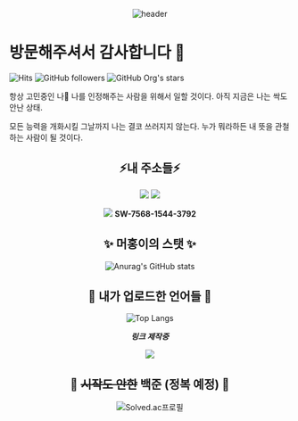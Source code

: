 <div align="center">

![header](https://capsule-render.vercel.app/api?type=wave&color=auto&height=300&section=header&text=MeoHong's%20Github&fontSize=90)
 </div>
 
# 방문해주셔서 감사합니다 👋

![Hits](https://hits.seeyoufarm.com/api/count/incr/badge.svg?url=https%3A%2F%2Fgithub.com%2FWa-Meohong%2Fhit-counter&count_bg=%23D991E9&title_bg=%23260368&icon=1001tracklists.svg&icon_color=%23F5F5F5&title=%EB%B0%A9%EB%AC%B8%EC%9E%90%EC%88%98&edge_flat=false)
![GitHub followers](https://img.shields.io/github/followers/Wa-Meohong?label=%ED%8C%94%EB%A1%9C%EC%9B%8C&logoColor=blue&style=social)
![GitHub Org's stars](https://img.shields.io/github/stars/Wa-Meohong?color=blue&logoColor=green&style=social)

항상 고민중인 나🤔 나를 인정해주는 사람을 위해서 일할 것이다. 아직 지금은 나는 싹도 안난 상태.

모든 능력을 개화시킬 그날까지 나는 결코 쓰러지지 않는다. 누가 뭐라하든 내 뜻을 관철하는 사람이 될 것이다. 

<div align="center">
  
## ⚡내 주소들⚡
 <a href="https://steamcommunity.com/profiles/76561198273400974/home/" target="_blank"><img src="https://img.shields.io/badge/Steam-000000?style=for-the-badge&logo=steam&logoColor=white"/></a>
 <a href="https://www.instagram.com/meo_h_00/" target="_blank"><img src="https://img.shields.io/badge/Instagram-E4405F?style=for-the-badge&logo=instagram&logoColor=white"/></a>
  
  <img src="https://img.shields.io/badge/Nintendo_Switch-E60012?style=for-the-badge&logo=nintendo-switch&logoColor=white"> **SW-7568-1544-3792**


## ✨ 머홍이의 스탯 ✨
![Anurag's GitHub stats](https://github-readme-stats.vercel.app/api?username=Wa-Meohong&show_icons=true&theme=dracula&locale=kr)

## 🌱 내가 업로드한 언어들 🌱
![Top Langs](https://github-readme-stats.vercel.app/api/top-langs/?username=Wa-Meohong&layout=compact)

***링크 제작중***

 <a href="https://github.com/Wa-MeoHong/CDP_Human_tracking" target="_blank"><img src="https://img.shields.io/badge/Python-14354C?style=for-the-badge&logo=python&logoColor=white"/></a>

## 💬 ~~시작도 안한~~ 백준 (정복 예정) 💬
  ![Solved.ac프로필](http://mazassumnida.wtf/api/v2/generate_badge?boj=ocarinaofage)
  
  
 </div>
<!--
**Wa-MeoHong/Wa-MeoHong** is a ✨ _special_ ✨ repository because its `README.md` (this file) appears on your GitHub profile.

Here are some ideas to get you started:

- 🔭 I’m currently working on ...
- 🌱 I’m currently learning ...
- 👯 I’m looking to collaborate on ...
- 🤔 I’m looking for help with ...
- 💬 Ask me about ...
- 📫 How to reach me: ...
- 😄 Pronouns: ...
- ⚡ Fun fact: ...
-->
